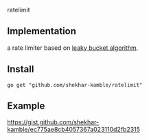 ratelimit

## Implementation
 a rate limiter based on [leaky bucket algorithm](https://en.wikipedia.org/wiki/Token_bucket).

## Install
```shell
go get "github.com/shekhar-kamble/ratelimit"
```
## Example 
 https://gist.github.com/shekhar-kamble/ec775ae8cb4057367a023110d2fb2315
